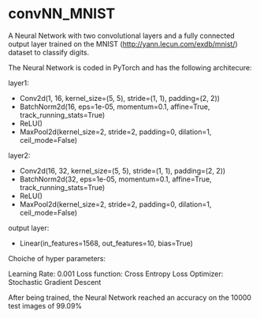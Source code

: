 # convNN_MNIST
A Neural Network with two convolutional layers and a fully connected output layer trained on the MNIST (http://yann.lecun.com/exdb/mnist/) dataset to classify digits.

The Neural Network is coded in PyTorch and has the following architecure:

layer1:
- Conv2d(1, 16, kernel_size=(5, 5), stride=(1, 1), padding=(2, 2))
- BatchNorm2d(16, eps=1e-05, momentum=0.1, affine=True, track_running_stats=True)
- ReLU()
- MaxPool2d(kernel_size=2, stride=2, padding=0, dilation=1, ceil_mode=False)

layer2:
- Conv2d(16, 32, kernel_size=(5, 5), stride=(1, 1), padding=(2, 2))
- BatchNorm2d(32, eps=1e-05, momentum=0.1, affine=True, track_running_stats=True)
- ReLU()
- MaxPool2d(kernel_size=2, stride=2, padding=0, dilation=1, ceil_mode=False)

output layer:
- Linear(in_features=1568, out_features=10, bias=True)

Choiche of hyper parameters:

Learning Rate: 0.001
Loss function: Cross Entropy Loss
Optimizer: Stochastic Gradient Descent

After being trained, the Neural Network reached an accuracy on the 10000 test images of 99.09%
